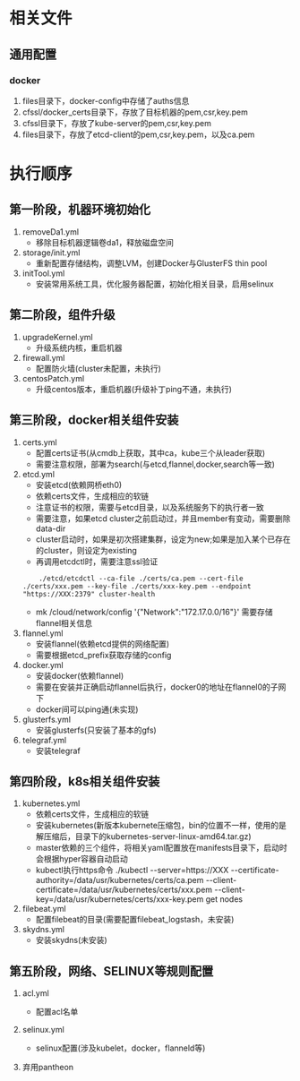 # 相关文件
## 通用配置
### docker
1. files目录下，docker-config中存储了auths信息
2. cfssl/docker_certs目录下，存放了目标机器的pem,csr,key.pem
3. cfssl目录下，存放了kube-server的pem,csr,key.pem
4. files目录下，存放了etcd-client的pem,csr,key.pem，以及ca.pem

# 执行顺序
## 第一阶段，机器环境初始化
1. removeDa1.yml 
    * 移除目标机器逻辑卷da1，释放磁盘空间
2. storage/init.yml
    * 重新配置存储结构，调整LVM，创建Docker与GlusterFS thin pool
3. initTool.yml
    * 安装常用系统工具，优化服务器配置，初始化相关目录，启用selinux

## 第二阶段，组件升级
1. upgradeKernel.yml
    * 升级系统内核，重启机器
1. firewall.yml
    * 配置防火墙(cluster未配置，未执行)
1. centosPatch.yml
    * 升级centos版本，重启机器(升级补丁ping不通，未执行)

## 第三阶段，docker相关组件安装
1. certs.yml
    * 配置certs证书(从cmdb上获取，其中ca，kube三个从leader获取)
    * 需要注意权限，部署为search(与etcd,flannel,docker,search等一致)
1. etcd.yml
    * 安装etcd(依赖网桥eth0)
    * 依赖certs文件，生成相应的软链
    * 注意证书的权限，需要与etcd目录，以及系统服务下的执行者一致
    * 需要注意，如果etcd cluster之前启动过，并且member有变动，需要删除data-dir
    * cluster启动时，如果是初次搭建集群，设定为new;如果是加入某个已存在的cluster，则设定为existing
    * 再调用etcdctl时，需要注意ssl验证
    ```
        ./etcd/etcdctl --ca-file ./certs/ca.pem --cert-file ./certs/xxx.pem --key-file ./certs/xxx-key.pem --endpoint "https://XXX:2379" cluster-health
    ```
    * mk /cloud/network/config '{"Network":"172.17.0.0/16"}' 需要存储flannel相关信息
1. flannel.yml
    * 安装flannel(依赖etcd提供的网络配置)
    * 需要根据etcd_prefix获取存储的config
1. docker.yml
    * 安装docker(依赖flannel)
    * 需要在安装并正确启动flannel后执行，docker0的地址在flannel0的子网下
    * docker间可以ping通(未实现)
1. glusterfs.yml
    * 安装glusterfs(只安装了基本的gfs)
1. telegraf.yml
    * 安装telegraf

## 第四阶段，k8s相关组件安装
1. kubernetes.yml
    * 依赖certs文件，生成相应的软链
    * 安装kubernetes(新版本kubernete压缩包，bin的位置不一样，使用的是解压缩后，目录下的kubernetes-server-linux-amd64.tar.gz)
    * master依赖的三个组件，将相关yaml配置放在manifests目录下，启动时会根据hyper容器自动启动
    * kubectl执行https命令 ./kubectl --server=https://XXX --certificate-authority=/data/usr/kubernetes/certs/ca.pem --client-certificate=/data/usr/kubernetes/certs/xxx.pem --client-key=/data/usr/kubernetes/certs/xxx-key.pem get nodes
1. filebeat.yml
    * 配置filebeat的目录(需要配置filebeat_logstash，未安装)
1. skydns.yml
    * 安装skydns(未安装)

## 第五阶段，网络、SELINUX等规则配置
1. acl.yml 
    * 配置acl名单
1. selinux.yml
    * selinux配置(涉及kubelet，docker，flanneld等)

1. 弃用pantheon


